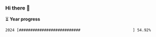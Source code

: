 ### Hi there :wave:

:hourglass_flowing_sand: **Year progress**

```txt
2024 [###########################                       ] 54.92%
```
